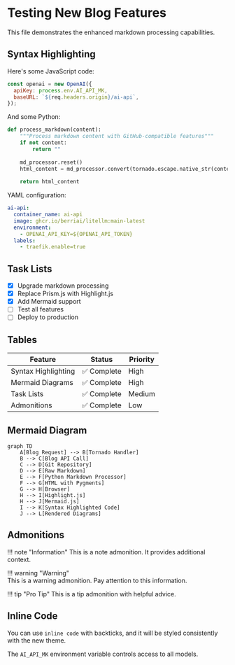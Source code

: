 # Testing New Blog Features

This file demonstrates the enhanced markdown processing capabilities.

## Syntax Highlighting

Here's some JavaScript code:

```javascript
const openai = new OpenAI({
  apiKey: process.env.AI_API_MK,
  baseURL: `${req.headers.origin}/ai-api`,
});
```

And some Python:

```python
def process_markdown(content):
    """Process markdown content with GitHub-compatible features"""
    if not content:
        return ""
    
    md_processor.reset()
    html_content = md_processor.convert(tornado.escape.native_str(content))
    
    return html_content
```

YAML configuration:

```yaml
ai-api:
  container_name: ai-api
  image: ghcr.io/berriai/litellm:main-latest
  environment:
    - OPENAI_API_KEY=${OPENAI_API_TOKEN}
  labels:
    - traefik.enable=true
```

## Task Lists

- [x] Upgrade markdown processing
- [x] Replace Prism.js with Highlight.js  
- [x] Add Mermaid support
- [ ] Test all features
- [ ] Deploy to production

## Tables

| Feature | Status | Priority |
|---------|--------|----------|
| Syntax Highlighting | ✅ Complete | High |
| Mermaid Diagrams | ✅ Complete | High |
| Task Lists | ✅ Complete | Medium |
| Admonitions | ✅ Complete | Low |

## Mermaid Diagram

```mermaid
graph TD
    A[Blog Request] --> B[Tornado Handler]
    B --> C[Blog API Call]
    C --> D[Git Repository]
    D --> E[Raw Markdown]
    E --> F[Python Markdown Processor]
    F --> G[HTML with Pygments]
    G --> H[Browser]
    H --> I[Highlight.js]
    H --> J[Mermaid.js]
    I --> K[Syntax Highlighted Code]
    J --> L[Rendered Diagrams]
```

## Admonitions

!!! note "Information"
    This is a note admonition. It provides additional context.

!!! warning "Warning"  
    This is a warning admonition. Pay attention to this information.

!!! tip "Pro Tip"
    This is a tip admonition with helpful advice.

## Inline Code

You can use `inline code` with backticks, and it will be styled consistently with the new theme.

The `AI_API_MK` environment variable controls access to all models.